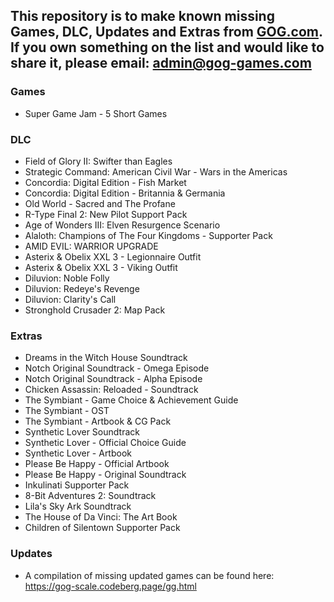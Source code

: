 ## This repository is to make known missing Games, DLC, Updates and Extras from [GOG.com](https://www.gog.com/). If you own something on the list and would like to share it, please email: [admin@gog-games.com](mailto:admin@gog-games.com)

### Games
- Super Game Jam - 5 Short Games

### DLC
- Field of Glory II: Swifter than Eagles
- Strategic Command: American Civil War - Wars in the Americas
- Concordia: Digital Edition - Fish Market
- Concordia: Digital Edition - Britannia & Germania
- Old World - Sacred and The Profane
- R-Type Final 2: New Pilot Support Pack
- Age of Wonders III: Elven Resurgence Scenario
- Alaloth: Champions of The Four Kingdoms - Supporter Pack
- AMID EVIL: WARRIOR UPGRADE
- Asterix & Obelix XXL 3 - Legionnaire Outfit
- Asterix & Obelix XXL 3 - Viking Outfit
- Diluvion: Noble Folly
- Diluvion: Redeye's Revenge
- Diluvion: Clarity's Call
- Stronghold Crusader 2: Map Pack

### Extras
- Dreams in the Witch House Soundtrack
- Notch Original Soundtrack - Omega Episode
- Notch Original Soundtrack - Alpha Episode
- Chicken Assassin: Reloaded - Soundtrack
- The Symbiant - Game Choice & Achievement Guide
- The Symbiant - OST
- The Symbiant - Artbook & CG Pack
- Synthetic Lover Soundtrack
- Synthetic Lover - Official Choice Guide
- Synthetic Lover - Artbook
- Please Be Happy - Official Artbook
- Please Be Happy - Original Soundtrack
- Inkulinati Supporter Pack
- 8-Bit Adventures 2: Soundtrack
- Lila's Sky Ark Soundtrack
- The House of Da Vinci: The Art Book
- Children of Silentown Supporter Pack

### Updates
- A compilation of missing updated games can be found here: https://gog-scale.codeberg.page/gg.html
